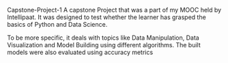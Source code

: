 Capstone-Project-1
A capstone Project that was a part of my MOOC held by Intellipaat. It was designed to test whether the learner has grasped the basics of Python and Data Science.

To be more specific, it deals with topics like Data Manipulation, Data Visualization and Model Building using different algorithms. The built models were also evaluated using accuracy metrics
